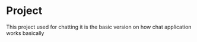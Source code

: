 # Project


This project used for chatting it is the basic version on how chat application works basically
